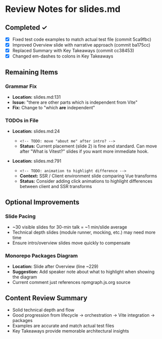 # Review Notes for slides.md

## Completed ✓
- [x] Fixed test code examples to match actual test file (commit 5ca9fbc)
- [x] Improved Overview slide with narrative approach (commit ba175cc)
- [x] Replaced Summary with Key Takeaways (commit cc38453)
- [x] Changed em-dashes to colons in Key Takeaways

## Remaining Items

### Grammar Fix
- **Location:** slides.md:131
- **Issue:** "there are other parts which is independent from Vite"
- **Fix:** Change to "which **are** independent"

### TODOs in File
- **Location:** slides.md:24
  - `<!-- TODO: move "about me" after intro? -->`
  - **Status:** Current placement (slide 2) is fine and standard. Can move after "What is Vitest?" slides if you want more immediate hook.

- **Location:** slides.md:791
  - `<!-- TODO: animation to highlight difference -->`
  - **Context:** SSR / Client environment slide comparing Vue transforms
  - **Status:** Consider adding click animations to highlight differences between client and SSR transforms

## Optional Improvements

### Slide Pacing
- ~30 visible slides for 30-min talk = ~1 min/slide average
- Technical depth slides (module runner, mocking, etc.) may need more time
- Ensure intro/overview slides move quickly to compensate

### Monorepo Packages Diagram
- **Location:** Slide after Overview (line ~229)
- **Suggestion:** Add speaker note about what to highlight when showing the diagram
- Current comment just references npmgraph.js.org source

## Content Review Summary
- Solid technical depth and flow
- Good progression from lifecycle → orchestration → Vite integration → packages
- Examples are accurate and match actual test files
- Key Takeaways provide memorable architectural insights
